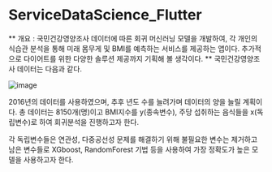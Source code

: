 # ServiceDataScience_Flutter
** 개요 : 국민건강영양조사 데이터에 따른 회귀 머신러닝 모델을 개발하여, 각 개인의 식습관 분석을 통해 미래 몸무게 및 BMI를 예측하는 서비스를 제공하는 앱이다. 추가적으로 다이어트를 위한 다양한 솔루션 제공까지 기획해 볼 생각이다. **
국민건강영양조사 데이터는 다음과 같다.

![image](https://user-images.githubusercontent.com/56333934/110413446-3162a280-80d1-11eb-813c-5c971452fdd3.png)

2016년의 데이터를 사용하였으며, 추후 년도 수를 늘려가며 데이터의 양을 늘릴 계획이다.
총 데이터는 8150개(명)이고 BMI지수를 y(종속변수), 주당 섭취하는 음식들을 x(독립변수)로 하여 회귀분석을 진행하고자 한다.

각 독립변수들은 연관성, 다중공선성 문제를 해결하기 위해 불필요한 변수는 제거하고 남은 변수들로 XGboost, RandomForest 기법 등을 사용하여 가장 정확도가 높은 모델을 사용하고자 한다.
